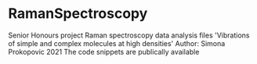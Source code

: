 # RamanSpectroscopy
Senior Honours project Raman spectroscopy data analysis files 
'Vibrations of simple and complex molecules at high densities'
Author: Simona Prokopovic 2021 
The code snippets are publically available
